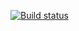 [![Build status](https://ci.appveyor.com/api/projects/status/biactabixmi23mwe/branch/master?svg=true)](https://ci.appveyor.com/project/Marifad/appcarddelivery/branch/master)
